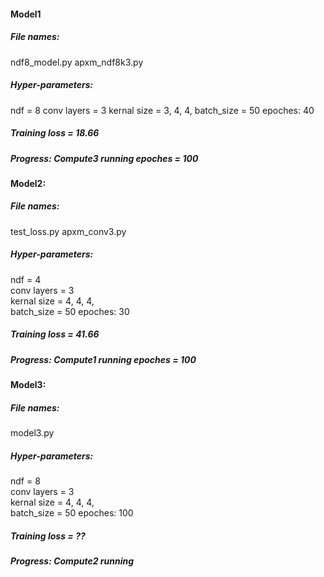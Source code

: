 #### Model1
##### File names: 
  ndf8_model.py
  apxm_ndf8k3.py
  
##### Hyper-parameters: 
  ndf = 8
  conv layers = 3
  kernal size = 3, 4, 4, 
  batch_size = 50
  epoches: 40
  
##### Training loss = 18.66
##### Progress: Compute3 running epoches = 100


#### Model2: 
##### File names: 
  test_loss.py
  apxm_conv3.py
  
##### Hyper-parameters: 
  ndf = 4  
  conv layers = 3  
  kernal size = 4, 4, 4,   
  batch_size = 50 
  epoches: 30
  
##### Training loss = 41.66
##### Progress: Compute1 running epoches = 100



#### Model3: 
##### File names: 
  model3.py
  
##### Hyper-parameters: 
  ndf = 8  
  conv layers = 3  
  kernal size = 4, 4, 4,   
  batch_size = 50 
  epoches: 100
  
##### Training loss = ??
##### Progress: Compute2 running 
